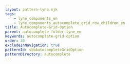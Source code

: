 ```yaml
---
layout: pattern-lyne.njk
tags: 
    - lyne_components_en
    - lyne_components_autocomplete_grid_row_children_en
title: Autocomplete-Grid-Option
parent: autocomplete-folder-lyne_en
keywords: autocomplete-grid-option
order: 30
excludeInNavigation: true
patternId: sbbAutocompleteGridOption
patternDirectory: autocomplete
---
```

